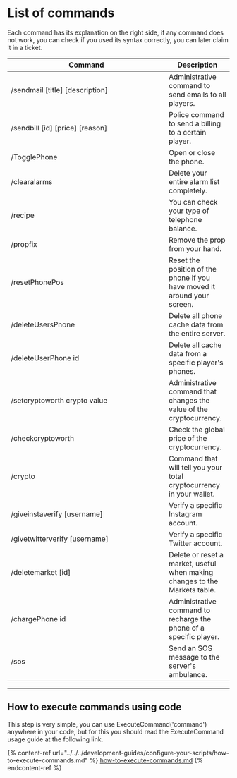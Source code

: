 # List of commands

Each command has its explanation on the right side, if any command does not work, you can check if you used its syntax correctly, you can later claim it in a ticket.

<table><thead><tr><th width="342">Command</th><th>Description</th></tr></thead><tbody><tr><td>/sendmail [title] [description]</td><td>Administrative command to send emails to all players.</td></tr><tr><td>/sendbill [id] [price] [reason]</td><td>Police command to send a billing to a certain player.</td></tr><tr><td>/TogglePhone</td><td>Open or close the phone.</td></tr><tr><td>/clearalarms</td><td>Delete your entire alarm list completely.</td></tr><tr><td>/recipe</td><td>You can check your type of telephone balance.</td></tr><tr><td>/propfix</td><td>Remove the prop from your hand.</td></tr><tr><td>/resetPhonePos</td><td>Reset the position of the phone if you have moved it around your screen.</td></tr><tr><td>/deleteUsersPhone</td><td>Delete all phone cache data from the entire server.</td></tr><tr><td>/deleteUserPhone id</td><td>Delete all cache data from a specific player's phones.</td></tr><tr><td>/setcryptoworth crypto value</td><td>Administrative command that changes the value of the cryptocurrency.</td></tr><tr><td>/checkcryptoworth</td><td>Check the global price of the cryptocurrency.</td></tr><tr><td>/crypto</td><td>Command that will tell you your total cryptocurrency in your wallet.</td></tr><tr><td>/giveinstaverify [username]</td><td>Verify a specific Instagram account.</td></tr><tr><td>/givetwitterverify [username]</td><td>Verify a specific Twitter account.</td></tr><tr><td>/deletemarket [id]</td><td>Delete or reset a market, useful when making changes to the Markets table.</td></tr><tr><td>/chargePhone id</td><td>Administrative command to recharge the phone of a specific player.</td></tr><tr><td>/sos</td><td>Send an SOS message to the server's ambulance.</td></tr></tbody></table>

***

## How to execute commands using code

This step is very simple, you can use ExecuteCommand('command') anywhere in your code, but for this you should read the ExecuteCommand usage guide at the following link.

{% content-ref url="../../../development-guides/configure-your-scripts/how-to-execute-commands.md" %}
[how-to-execute-commands.md](../../../development-guides/configure-your-scripts/how-to-execute-commands.md)
{% endcontent-ref %}
